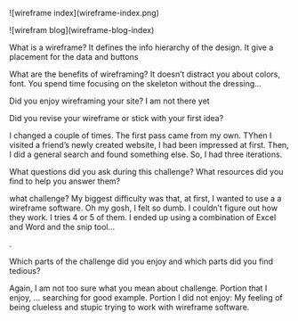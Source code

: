 <p>![wireframe index](wireframe-index.png)</p>
![wirefram blog](wireframe-blog-index)
<p>What is a wireframe? It defines the info hierarchy of the design. It give a placement for the data and buttons</p>
<p>What are the benefits of wireframing? It doesn’t distract you about colors, font. You spend time focusing on the skeleton without the dressing…</p>
<p>Did you enjoy wireframing your site? I am not there yet </p>
<p>Did you revise your wireframe or stick with your first idea? </p>
<p>I changed a couple of times. The first pass came from my own. TYhen I visited a friend’s newly created website, I had been impressed at first. Then, I did a general search and found something else. So, I had three iterations. </p>
<p>What questions did you ask during this challenge? What resources did you find to help you answer them?</p>
<p> what challenge? My biggest difficulty was that, at first, I wanted to use a a wireframe software. Oh my gosh, I felt so dumb. I couldn’t figure out how they work. I tries 4 or 5 of them. I ended up using a combination of Excel and Word and the snip tool…</p>. 
<p>Which parts of the challenge did you enjoy and which parts did you find tedious?</p>
<p> Again, I am not too sure what you mean about challenge. Portion that I enjoy, … searching for good example. Portion I did not enjoy: My feeling of being clueless and stupic trying to work with wireframe software. </p>
